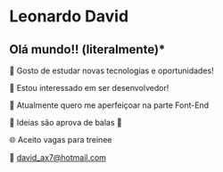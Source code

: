 #              Leonardo David

## Olá mundo!! (literalmente)*



👋 Gosto de estudar novas tecnologias e oportunidades!

👀 Estou interessado em ser desenvolvedor!

🌱 Atualmente quero me aperfeiçoar na parte Font-End

:rocket: Ideias são aprova de balas :rocket:

:globe_with_meridians: Aceito vagas para treinee

:e-mail: david_ax7@hotmail.com

